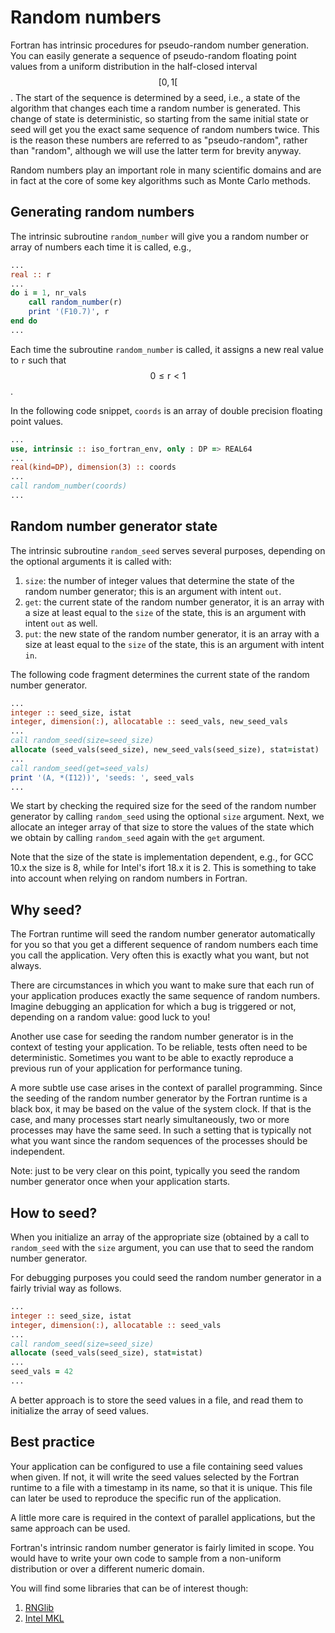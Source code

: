 # Random numbers

Fortran has intrinsic procedures for pseudo-random number generation.  You can
easily generate a sequence of pseudo-random floating point values from a uniform
distribution in the half-closed interval $$[0, 1[$$.  The start of the sequence
is determined by a seed, i.e., a state of the algorithm that changes each time a
random number is generated.
This change of state is deterministic, so starting from the same initial state
or seed will get you the exact same sequence of random numbers twice.  This is
the reason these numbers are referred to as "pseudo-random", rather than
"random", although we will use the latter term for brevity anyway.

Random numbers play an important role in many scientific domains and are in
fact at the core of some key algorithms such as Monte Carlo methods.


## Generating random numbers

The intrinsic subroutine `random_number` will give you a random number or array
of numbers each time it is called, e.g.,

~~~~fortran
...
real :: r
...
do i = 1, nr_vals
    call random_number(r)
    print '(F10.7)', r
end do
...
~~~~

Each time the subroutine `random_number` is called, it assigns a new real value
to `r` such that $$0 \le \textrm{r} < 1$$.

In the following code snippet, `coords` is an array of double precision
floating point values.

~~~~fortran
...
use, intrinsic :: iso_fortran_env, only : DP => REAL64
...
real(kind=DP), dimension(3) :: coords
...
call random_number(coords)
...
~~~~


## Random number generator state

The intrinsic subroutine `random_seed` serves several purposes, depending on
the optional arguments it is called with:

1. `size`: the number of integer values that determine the state of the random
   number generator; this is an argument with intent `out`.
1. `get`: the current state of the random number generator, it is an array with
   a size at least equal to the `size` of the state, this is an argument with
   intent `out` as well.
1. `put`: the new state of the random number generator, it is an array with
   a size at least equal to the `size` of the state, this is an argument with
   intent `in`.

The following code fragment determines the current state of the random number
generator.

~~~~fortran
...
integer :: seed_size, istat
integer, dimension(:), allocatable :: seed_vals, new_seed_vals
...
call random_seed(size=seed_size)
allocate (seed_vals(seed_size), new_seed_vals(seed_size), stat=istat)
...
call random_seed(get=seed_vals)
print '(A, *(I12))', 'seeds: ', seed_vals
...
~~~~

We start by checking the required size for the seed of the random number
generator by calling `random_seed` using the optional `size` argument.  Next,
we allocate an integer array of that size to store the values of the state
which we obtain by calling `random_seed` again with the `get` argument.

Note that the size of the state is implementation dependent, e.g., for GCC 10.x
the size is 8, while for Intel's ifort 18.x it is 2.  This is something to take
into account when relying on random numbers in Fortran.


## Why seed?

The Fortran runtime will seed the random number generator automatically for you
so that you get a different sequence of random numbers each time you call the
application.  Very often this is exactly what you want, but not always.

There are circumstances in which you want to make sure that each run of your
application produces exactly the same sequence of random numbers.  Imagine
debugging an application for which a bug is triggered or not, depending on a
random value: good luck to you!

Another use case for seeding the random number generator is in the context of
testing your application. To be reliable, tests often need to be
deterministic.  Sometimes you want to be able to exactly reproduce a previous
run of your application for performance tuning.

A more subtle use case arises in the context of parallel programming.  Since
the seeding of the random number generator by the Fortran runtime is a black
box, it may be based on the value of the system clock.  If that is the case,
and many processes start nearly simultaneously, two or more processes may
have the same seed.  In such a setting that is typically not what you want
since the random sequences of the processes should be independent.

Note: just to be very clear on this point, typically you seed the random number
generator once when your application starts.


## How to seed?

When you initialize an array of the appropriate size (obtained by a call to
`random_seed` with the `size` argument, you can use that to seed the random
number generator.

For debugging purposes you could seed the random number generator in a fairly
trivial way as follows.

~~~~fortran
...
integer :: seed_size, istat
integer, dimension(:), allocatable :: seed_vals
...
call random_seed(size=seed_size)
allocate (seed_vals(seed_size), stat=istat)
...
seed_vals = 42
...
~~~~

A better approach is to store the seed values in a file, and read them to
initialize the array of seed values.


## Best practice

Your application can be configured to use a file containing seed values when
given.  If not, it will write the seed values selected by the Fortran runtime to
a file with a timestamp in its name, so that it is unique.  This file can later
be used to reproduce the specific run of the application.

A little more care is required in the context of parallel applications, but the
same approach can be used.

Fortran's intrinsic random number generator is fairly limited in scope.  You
would have to write your own code to sample from a non-uniform distribution or
over a different numeric domain.

You will find some libraries that can be of interest though:

1. [RNGlib](https://people.sc.fsu.edu/~jburkardt/f_src/rnglib/rnglib.html)
1. [Intel MKL](https://software.intel.com/content/www/us/en/develop/documentation/mkl-vsperfdata/top.html)

